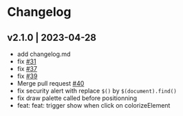 # Changelog

## v2.1.0 | 2023-04-28

- add changelog.md
- fix [#31](https://github.com/seballot/spectrum/issues/31)
- fix [#37](https://github.com/seballot/spectrum/issues/37)
- fix [#39](https://github.com/seballot/spectrum/issues/39)
- Merge pull request [#40](https://github.com/seballot/spectrum/pull/40)
- fix security alert with replace `$()` by `$(document).find()`
- fix draw palette called before positionning
- feat: feat: trigger show when click on colorizeElement